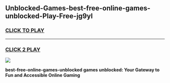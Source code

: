 
## Unblocked-Games-best-free-online-games-unblocked-Play-Free-jg9yl
<h3>
<a href="https://premium76.site?title=best-free-online-games-unblocked&ref=18A">CLICK TO PLAY</a></h3>
<hr>

<h3>
<a href="https://premium76.site?title=best-free-online-games-unblocked&ref=18A">CLICK 2 PLAY</a>
  
</h3>

<a href="https://premium76.site?title=best-free-online-games-unblocked&ref=18A"><img src="https://clearcache.store/games.png"></a>


**best-free-online-games-unblocked games unblocked: Your Gateway to Fun and Accessible Online Gaming**
